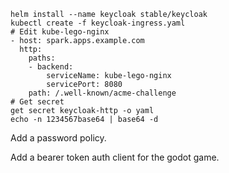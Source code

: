 ```
helm install --name keycloak stable/keycloak
kubectl create -f keycloak-ingress.yaml
# Edit kube-lego-nginx
- host: spark.apps.example.com
  http:
    paths:
    - backend:
        serviceName: kube-lego-nginx
        servicePort: 8080
    path: /.well-known/acme-challenge
# Get secret
get secret keycloak-http -o yaml
echo -n 1234567base64 | base64 -d
```

Add a password policy. 

Add a bearer token auth client for the godot game.